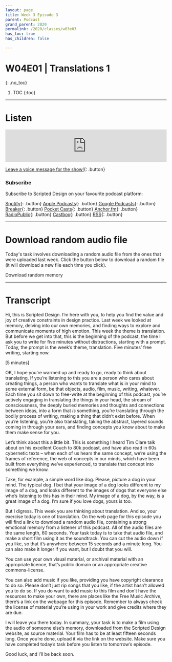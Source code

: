 ```yaml
---
layout: page
title: Week 3 Episode 3
parent: Podcast
grand_parent: 2020
permalink: /2020/classes/w03e03
has_toc: true
has_children: false

---
```


# W04E01 | Translations 1
{: .no_toc}

1. TOC
{:toc}


---

# Listen

<iframe src="https://anchor.fm/scripteddesign/embed/episodes/S01-W04-E01-Scripted-Design--Week-4-Episode-1-el955a" height="102px" width="100%" frameborder="0" scrolling="no"></iframe>

<br>

[Leave a voice message for the show!](https://anchor.fm/scripteddesign/message){: .button}

### Subscribe

Subscribe to Scripted Design on your favourite podcast platform:

[Spotify](https://open.spotify.com/show/3sYD3KyPJXnIHUY2m2uFcy){: .button} [Apple Podcasts](https://podcasts.apple.com/nl/podcast/scripted-design/id1533696064?l=en){: .button} [Google Podcasts](https://www.google.com/podcasts?feed=aHR0cHM6Ly9hbmNob3IuZm0vcy8zN2QzMjZjNC9wb2RjYXN0L3Jzcw==){: .button} [Breaker](https://breaker.audio/scripted-design){: .button} [Pocket Casts](https://pca.st/h40ivs5f){: .button} [Anchor.fm](https://anchor.fm/scripteddesign){: .button} [RadioPublic](https://radiopublic.com/scripted-design-WaxpdP){: .button} [Castbox](https://castbox.fm/channel/Scripted-Design-id3371338){: .button} [RSS](https://anchor.fm/s/37d326c4/podcast/rss){: .button}

---

# Download random audio file

Today's task involves downloading a random audio file from the ones that were uploaded last week. Click the button below to download a random file (it will download a new file each time you click).

<a id="rdmfile" class="button" onclick="document.getElementById('rdmfile').href = getRndInteger(1,137)" download>Download random memory</a>

<script type="text/javascript">
function getRndFile() {
  var files = ["the_arrow_and_the_song__by__sixin.mp3","i_did_it!__by__anonymous.mp3","summer_in_böste__by__clara.mp3","beachhouse__by__joris.mp3","the_last_night__by__valeria.mp3","a_magical_5th_of_december__by__famke.mp3","the_caravan__by__niké.mp3","audio_file_w03302__by__mohammad.mp3","the_netherlands_and_i__by__scienthya.mp3","last_summer__by__linsey_kuijpers.mp3","roof__by__linda.mp3","sleep__by__berendine_venemans.mp3","neighbor__by__nasrin.mp3","running_over_bridges__by__pam.mp3","first_memory__by__anonymous.mp3"]
	var file = files[Math.floor(Math.random()*files.length)]
  var clicker = 'onclick="document.getElementById(\'rdmfile\').href = getRndFile()"';
	var text = "/assets/60s-memories/"+file;
    return text;
}
document.getElementById('rdmfile').href = getRndFile();
</script>




---

# Transcript

Hi, this is Scripted Design. I’m here with you, to help you find the value and joy of creative constraints in design practice. Last week we looked at memory, delving into our own memories, and finding ways to explore and communicate moments of high emotion. This week the theme is translation. But before we get into that, this is the beginning of the podcast, the time I ask you to write for five minutes without distractions, starting with a prompt. Today, the prompt is the week’s theme, translation. Five minutes’ free writing, starting now.

[5 minutes]

OK, I hope you’re warmed up and ready to go, ready to think about translating. If you’re listening to this you are a person who cares about creating things, a person who wants to translate what is in your mind to some external form, be that objects, audio, film, music, writing, whatever. Each time you sit down to free-write at the beginning of this podcast, you’re actively engaging in translating the things in your head, the stream of consciousness, the deeply buried memories and thoughts and connections between ideas, into a form that _is_ something, you’re translating through the bodily process of writing, making a thing that didn’t exist before. When you’re listening, you’re also translating, taking the abstract, layered sounds coming in through your ears, and finding concepts you know about to make them make sense for you.

Let’s think about this a little bit. This is something I heard Tim Clare talk about on his excellent Couch to 80k podcast, and have also read in 60s cybernetic texts – when each of us hears the same concept, we’re using the frames of reference, the web of concepts in our minds, which have been built from everything we’ve experienced, to translate that concept into something we know.

Take, for example, a simple word like dog. Please, picture a dog in your mind. The typical dog. I bet that your image of a dog looks different to my image of a dog, and looks different to the images of dogs that everyone else who’s listening to this has in their mind. My image of a dog, by the way, is a great image of a dog. I’m sure if you love dogs, yours is too.

But I digress. This week you are thinking about translation. And so, your exercise today is one of translation. On the web page for this episode you will find a link to download a random audio file, containing a strong emotional memory from a listener of this podcast. All of the audio files are the same length, 60 seconds. Your task today is to take that audio file, and make a short film using it as the soundtrack. You can cut the audio down if you like, so that it’s anywhere between 15 seconds and a minute long. You can also make it longer if you want, but I doubt that you will.

You can use your own visual material, or archival material with an appropriate licence, that’s public domain or an appropriate creative commons-license.

You can also add music if you like, providing you have copyright clearance to do so. Please don’t just rip songs that you like, if the artist hasn’t allowed you to do so. If you do want to add music to this film and don’t have the resources to make your own, there are places like the Free Music Archive, there’s a link on the webpage for this episode. Remember to always check the license of material you’re using in your work and give credits where they are due.

I will leave you there today. In summary, your task is to make a film using the audio of someone else’s memory, downloaded from the Scripted Design website, as source material. Your film has to be at least fifteen seconds long. Once you’re done, upload it via the link on the website. Make sure you have completed today’s task before you listen to tomorrow’s episode.

Good luck, and I’ll be back soon.
